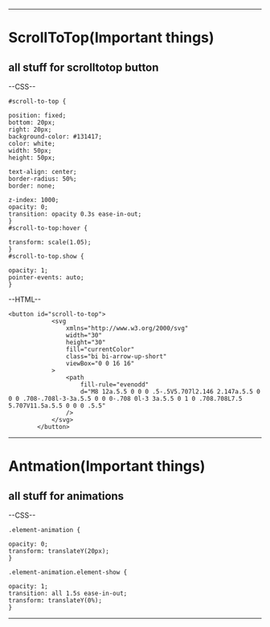 -------------------------------------------------------------------------------------------------------------------------------------------------------------------------------

#  ScrollToTop(Important things)
## all stuff for scrolltotop button

--CSS--

	#scroll-to-top {

	position: fixed;
	bottom: 20px;
	right: 20px;
	background-color: #131417;
	color: white;
	width: 50px;
	height: 50px;

	text-align: center;
	border-radius: 50%;
	border: none;

	z-index: 1000;
	opacity: 0;
	transition: opacity 0.3s ease-in-out;
	}
	#scroll-to-top:hover {

	transform: scale(1.05);
	}
	#scroll-to-top.show {

	opacity: 1;
	pointer-events: auto;
	}

--HTML--
    
    <button id="scroll-to-top">
                <svg
                    xmlns="http://www.w3.org/2000/svg"
                    width="30"
                    height="30"
                    fill="currentColor"
                    class="bi bi-arrow-up-short"
                    viewBox="0 0 16 16"
                >
                    <path
                        fill-rule="evenodd"
                        d="M8 12a.5.5 0 0 0 .5-.5V5.707l2.146 2.147a.5.5 0 0 0 .708-.708l-3-3a.5.5 0 0 0-.708 0l-3 3a.5.5 0 1 0 .708.708L7.5 5.707V11.5a.5.5 0 0 0 .5.5"
                    />
                </svg>
            </button>

-------------------------------------------------------------------------------------------------------------------------------------------------------------------------------
# Antmation(Important things)
## all stuff for animations

--CSS--

	.element-animation {

	opacity: 0;
	transform: translateY(20px);
	}

	.element-animation.element-show {

	opacity: 1;
	transition: all 1.5s ease-in-out;
	transform: translateY(0%);
	}

-------------------------------------------------------------------------------------------------------------------------------------------------------------------------------

